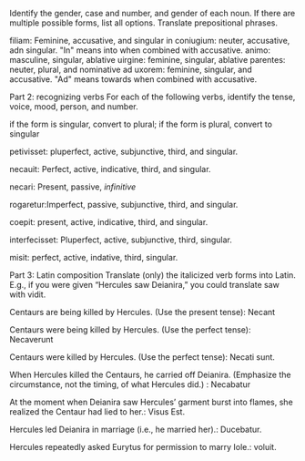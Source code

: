 Identify the gender, case and number, and gender of each noun. If there are multiple possible forms, list all options. Translate prepositional phrases.

filiam: Feminine, accusative, and singular
in coniugium: neuter, accusative, adn singular. "In" means into when combined with accusative. 
animo: masculine, singular, ablative 
uirgine: feminine, singular, ablative 
parentes: neuter, plural, and nominative 
ad uxorem: feminine, singular, and accusative. "Ad" means towards when combined with accusative. 

Part 2: recognizing verbs
For each of the following verbs,
identify the tense, voice, mood, person, and number.

if the form is singular, convert to plural; if the form is plural, convert to singular

petivisset: pluperfect, active, subjunctive, third, and singular. 

necauit: Perfect, active, indicative, third, and singular. 

necari: Present, passive, *infinitive*

rogaretur:Imperfect, passive, subjunctive, third, and singular. 

coepit: present, active, indicative, third, and singular. 

interfecisset: Pluperfect, active, subjunctive, third, singular. 

misit: perfect, active, indative, third, singular. 

Part 3: Latin composition
Translate (only) the italicized verb forms into Latin. E.g., if you were given “Hercules saw Deianira,” you could translate saw with vidit.

Centaurs are being killed by Hercules. (Use the present tense): Necant 

Centaurs were being killed by Hercules. (Use the perfect tense):  Necaverunt 

Centaurs were killed by Hercules. (Use the perfect tense): Necati sunt. 

When Hercules killed the Centaurs, he carried off Deianira. (Emphasize the circumstance, not the timing, of what Hercules did.) : Necabatur

At the moment when Deianira saw Hercules’ garment burst into flames, she realized the Centaur had lied to her.: Visus Est. 

Hercules led Deianira in marriage (i.e., he married her).:  Ducebatur. 

Hercules repeatedly asked Eurytus for permission to marry Iole.: voluit. 

